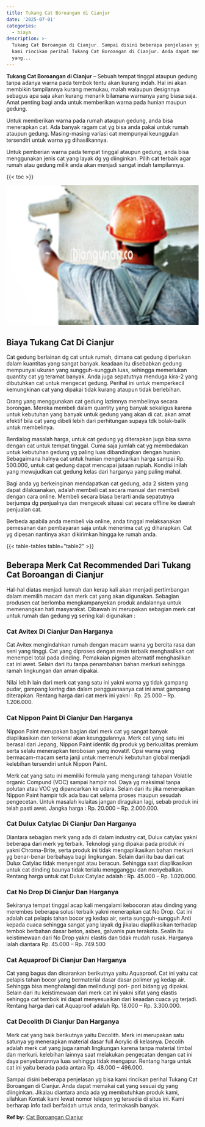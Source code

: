 ```yaml
---
title: Tukang Cat Boroangan di Cianjur
date: '2025-07-01'
categories:
  - biaya
description: >-
  Tukang Cat Boroangan di Cianjur. Sampai disini beberapa penjelasan yg bisa
  kami rincikan perihal Tukang Cat Boroangan di Cianjur. Anda dapat memakai cat
  yang...
---
```


**Tukang Cat Boroangan di Cianjur** – Sebuah tempat tinggal ataupun gedung tanpa adanya warna pada tembok tentu akan kurang indah. Hal ini akan membikin tampilannya kurang memukau, malah walaupun designnya sebagus apa saja akan kurang menarik bilamana warnanya yang biasa saja. Amat penting bagi anda untuk memberikan warna pada hunian maupun gedung.

Untuk memberikan warna pada rumah ataupun gedung, anda bisa menerapkan cat. Ada banyak ragam cat yg bisa anda pakai untuk rumah ataupun gedung. Masing-masing variasi cat mempunyai keunggulan tersendiri untuk warna yg dihasilkannya.

Untuk pemberian warna pada tempat tinggal ataupun gedung, anda bisa menggunakan jenis cat yang layak dg yg diinginkan. Pilih cat terbaik agar rumah atau gedung milik anda akan menjadi sangat indah tampilannya.

{{< toc >}}

![Tukang Cat Boroangan di Cianjur](/images/jasa-cat-murah23.png)

## Biaya Tukang Cat Di Cianjur

Cat gedung berlainan dg cat untuk rumah, dimana cat gedung diperlukan dalam kuantitas yang sangat banyak. keadaan itu disebabkan gedung mempunyai ukuran yang sungguh-sungguh luas, sehingga memerlukan quantity cat yg teramat banyak. Anda juga sepatutnya menduga kira-2 yang dibutuhkan cat untuk mengecat gedung. Perihal ini untuk memperkecil kemungkinan cat yang dipakai tidak kurang ataupun tidak berlebihan.

Orang yang menggunakan cat gedung lazimnya membelinya secara borongan. Mereka membeli dalam quantity yang banyak sekaligus karena untuk kebutuhan yang banyak untuk gedung yang akan di cat. akan amat efektif bila cat yang dibeli lebih dari perhitungan supaya tdk bolak-balik untuk membelinya.

Berdialog masalah harga, untuk cat gedung yg diterapkan juga bisa sama dengan cat untuk tempat tinggal. Cuma saja jumlah cat yg membedakan untuk kebutuhan gedung yg paling luas dibandingkan dengan hunian. Sebagaimana halnya cat untuk hunian mengeluarkan harga sampai Rp. 500.000, untuk cat gedung dapat mencapai jutaan rupiah. Kondisi inilah yang mewujudkan cat gedung kelas dari harganya yang paling mahal.

Bagi anda yg berkeinginan mendapatkan cat gedung, ada 2 sistem yang dapat dilaksanakan, adalah membeli cat secara manual dan membeli dengan cara online. Membeli secara biasa berarti anda sepatutnya berjumpa dg penjualnya dan mengecek situasi cat secara offline ke daerah penjualan cat.

Berbeda apabila anda membeli via online, anda tinggal melaksanakan pemesanan dan pembayaran saja untuk menerima cat yg diharapkan. Cat yg dipesan nantinya akan dikirimkan hingga ke rumah anda.

{{< table-tables table="table2" >}}

## Beberapa Merk Cat Recommended Dari Tukang Cat Boroangan di Cianjur

Hal-hal diatas menjadi lumrah dan kerap kali akan menjadi pertimbangan dalam memilih macam dan merk cat yang akan digunakan. Sebagian produsen cat berlomba mengkampanyekan produk andalannya untuk memenangkan hati masyarakat. Dibawah ini merupakan sebagian merk cat untuk rumah dan gedung yg sering kali digunakan :

### Cat Avitex Di Cianjur Dan Harganya

Cat Avitex mengindahkan rumah dengan macam warna yg bercita rasa dan seni yang tinggi. Cat yang diproses dengan resin terbaik menghasilkan cat menempel total pada dinding. Pemakaian pigmen alternatif menghasilkan cat ini awet. Selain dari itu tanpa penambahan bahan merkuri sehingga ramah lingkungan dan aman dipakai.

Nilai lebih lain dari merk cat yang satu ini yakni warna yg tidak gampang pudar, gampang kering dan dalam pengguanaanya cat ini amat gampang diterapkan. Rentang harga dari cat merk ini yakni : Rp. 25.000 – Rp. 1.206.000.

### Cat Nippon Paint Di Cianjur Dan Harganya

Nippon Paint merupakan bagian dari merk cat yg sangat banyak diaplikasikan dan terkenal akan keunggulannya. Merk cat yang satu ini berasal dari Jepang, Nippon Paint identik dg produk yg berkualitas premium serta selalu menerapkan terobosan yang inovatif. Opsi warna yang bermacam-macam serta janji untuk memenuhi kebutuhan global menjadi kelebihan tersendiri untuk Nippon Paint.

Merk cat yang satu ini memiliki formula yang mengurangi tahapan Volatile organic Compund (VOC) sampai hampir nol. Daya yg maksimal tanpa polutan atau VOC yg dipancarkan ke udara. Selain dari itu jika menerapkan Nippon Paint hampir tdk ada bau cat selama proses maupun sesudah pengecetan. Untuk masalah kulaitas jangan diragukan lagi, sebab produk ini telah pasti awet. Jangka harga : Rp. 20.000 – Rp. 2.000.000.

### Cat Dulux Catylac Di Cianjur Dan Harganya

Diantara sebagian merk yang ada di dalam industry cat, Dulux catylax yakni beberapa dari merk yg terbaik. Teknologi yang dipakai pada produk ini yakni Chroma-Brite, serta produk ini tidak mengaplikasikan bahan merkuri yg benar-benar berbahaya bagi lingkungan. Selain dari itu bau dari cat Dulux Catylac tidak menyengat atau beracun. Sehingga saat diaplikasikan untuk cat dinding baunya tidak terlalu mengganggu dan menyebalkan. Rentang harga untuk cat Dulux Catylac adalah : Rp. 45.000 – Rp. 1.020.000.

### Cat No Drop Di Cianjur Dan Harganya

Sekiranya tempat tinggal acap kali mengalami kebocoran atau dinding yang merembes beberapa solusi terbaik yakni menerapkan cat No Drop. Cat ini adalah cat pelapis tahan bocor yg kedap air, serta sungguh-sungguh Anti kepada cuaca sehingga sangat yang layak dg jikalau diaplikasikan terhadap tembok berbahan dasar beton, asbes, galvanis pun terakota. Sealin itu keistimewaan dari No Drop yakni elastis dan tidak mudah rusak. Harganya ialah diantara Rp. 45.000 – Rp. 749.500

### Cat Aquaproof Di Cianjur Dan Harganya

Cat yang bagus dan disarankan berikutnya yaitu Aquaproof. Cat ini yaitu cat pelapis tahan bocor yang bermaterial dasar dasar polimer yg kedap air. Sehingga bisa menghalangi dan melindungi pori- pori bidang yg dipakai. Selain dari itu keistimewaan dari merk cat ini yakni sifat yang elastis sehingga cat tembok ini dapat menyesuaikan dari keaadan cuaca yg terjadi. Rentang harga dari cat Aquaproof adalah Rp. 18.000 – Rp. 3.300.000.

### Cat Decolith Di Cianjur Dan Harganya

Merk cat yang baik berikutnya yaitu Decolith. Merk ini merupakan satu satunya yg menerapkan material dasar full Acrylic di kelasnya. Decolih adalah merk cat yang juga ramah lingkungan karena tanpa material timbal dan merkuri. kelebihan lainnya saat melakukan pengecatan dengan cat ini daya penyebarannya luas sehingga tidak mengapur. Rentang harga untuk cat ini yaitu berada pada antara Rp. 48.000 – 496.000.

Sampai disini beberapa penjelasan yg bisa kami rincikan perihal Tukang Cat Boroangan di Cianjur. Anda dapat memakai cat yang sesuai dg yang diinginkan. Jikalau diantara anda ada yg membutuhkan produk kami, silahkan Kontak kami lewat nomor telepon yg tersedia di situs ini. Kami berharap info tadi berfaidah untuk anda, terimakasih banyak.

**Ref by:** [Cat Boroangan Cianjur](https://id.wikipedia.org/wiki/Cat)
